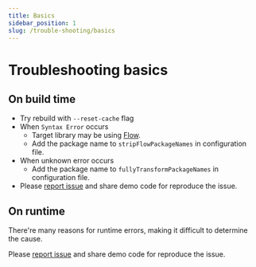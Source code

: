 ```yaml
---
title: Basics
sidebar_position: 1
slug: /trouble-shooting/basics
---
```


# Troubleshooting basics

## On build time

- Try rebuild with `--reset-cache` flag
- When `Syntax Error` occurs
  - Target library may be using [Flow](https://flow.org).
  - Add the package name to `stripFlowPackageNames` in configuration file.
- When unknown error occurs
  - Add the package name to `fullyTransformPackageNames` in configuration file.
- Please [report issue](https://github.com/leegeunhyeok/react-native-esbuild/issues) and share demo code for reproduce the issue.

## On runtime

There're many reasons for runtime errors, making it difficult to determine the cause.

Please [report issue](https://github.com/leegeunhyeok/react-native-esbuild/issues) and share demo code for reproduce the issue.
